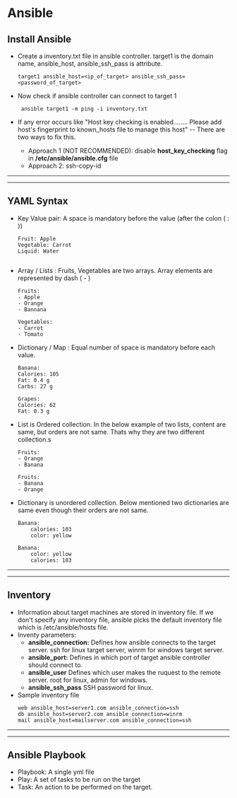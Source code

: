 # Ansible

## Install Ansible
* Create a inventory.txt file in ansible controller. target1 is the domain name, ansible_host, ansible_ssh_pass is attribute.

   ```target1 ansible_host=<ip_of_target> ansible_ssh_pass=<password_of_target>```
* Now check if ansible controller can connect to target 1

  ``` ansible target1 -m ping -i inventory.txt```

* If any error occurs like "Host key checking is enabled........ Please add host's fingerprint to known_hosts file to manage this host" -- There are two ways to fix this.
  - Approach 1 (NOT RECOMMENDED): disable **host_key_checking** flag in **/etc/ansible/ansible.cfg** file
  - Approach 2: ssh-copy-id

<hr><hr>

## YAML Syntax
* Key Value pair: A space is mandatory before the value (after the colon ( : ))

	```
	Fruit: Apple
	Vegetable: Carrot
	Liquid: Water
		
	```

* Array / Lists : Fruits, Vegetables are two arrays. Array elements are represented by dash ( - )

	```
	Fruits:
	- Apple
	- Orange
	- Bannana

	Vegetables:
	- Carrot
	- Tomato
	```

* Dictionary / Map : Equal number of space is mandatory before each value.

	```
	Banana:
	Calories: 105
	Fat: 0.4 g
	Carbs: 27 g

	Grapes:
	Calories: 62
	Fat: 0.3 g
	```

* List is Ordered collection. In the below example of two lists, content are same, but orders are not same. Thats why they are two different collection.s
  
	```
	Fruits:
	- Orange
	- Banana
	```

	```
	Fruits:
	- Banana
	- Orange
	```
* Dictionary is unordered collection. Below mentioned two dictionaries are same even though their orders are not same.

	```
	Banana:
		calories: 103
		color: yellow
	```

	```
	Banana:
		color: yellow
		calories: 103
	```
<hr><hr>

## Inventory 
* Information about target machines are stored in inventory file. If we don't specify any inventory file, ansible picks the default inventory file which is /etc/ansible/hosts file.
* Inventy parameters: 
  - **ansible_connection:** Defines how ansible connects to the target server. ssh for linux target server, winrm for windows target server.
  - **ansible_port:** Defines in which port of target ansible controller should connect to. 
  - **ansible_user** Defines which user makes the ruquest to the remote server. root for linux, admin for windows.
  - **ansible_ssh_pass** SSH password for linux.
* Sample inventory file
	```
	web ansible_host=server1.com ansible_connection=ssh 
	db ansible_host=server2.com ansible_connection=winrm
	mail ansible_host=mailserver.com ansible_connection=ssh
	```
<hr><hr>

## Ansible Playbook
* Playbook: A single yml file
* Play: A set of tasks to be run on the target
* Task: An action to be performed on the target.

